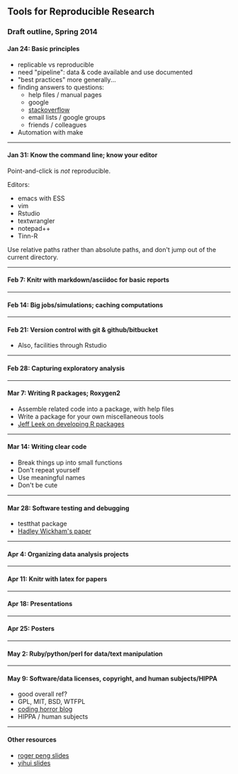 <link href="http://kevinburke.bitbucket.org/markdowncss/markdown.css" rel="stylesheet"></link>
<link href="markdown_modified.css" rel="stylesheet"></link>

## Tools for Reproducible Research

### Draft outline, Spring 2014


#### Jan 24: Basic principles
 - replicable vs reproducible
 - need "pipeline": data & code available and use documented
 - "best practices" more generally...
 - finding answers to questions:
   - help files / manual pages
   - google
   - [stackoverflow](http://stackoverflow.com)
   - email lists / google groups
   - friends / colleagues
 - Automation with make

<p><hr/></p>

#### Jan 31: Know the command line; know your editor

Point-and-click is _not_ reproducible.

Editors:
 - emacs with ESS
 - vim
 - Rstudio
 - textwrangler
 - notepad++
 - Tinn-R

Use relative paths rather than absolute paths, and don't jump out of
the current directory.

<p><hr/></p>

#### Feb 7:  Knitr with markdown/asciidoc for basic reports

<p><hr/></p>

#### Feb 14: Big jobs/simulations; caching computations

<p><hr/></p>

#### Feb 21: Version control with git & github/bitbucket

 - Also, facilities through Rstudio

<p><hr/></p>

#### Feb 28: Capturing exploratory analysis

<p><hr/></p>

#### Mar 7: Writing R packages; Roxygen2

 - Assemble related code into a package, with help files
 - Write a package for your own miscellaneous tools
 - [Jeff Leek on developing R packages](https://github.com/jtleek/rpackages)

<p><hr/></p>

#### Mar 14:  Writing clear code

 - Break things up into small functions
 - Don't repeat yourself
 - Use meaningful names
 - Don't be cute

<p><hr/></p>

#### Mar 28: Software testing and debugging

 - testthat package
 - [Hadley Wickham's paper](http://journal.r-project.org/archive/2011-1/RJournal_2011-1_Wickham.pdf)

<p><hr/></p>

#### Apr 4: Organizing data analysis projects

<p><hr/></p>

#### Apr 11:  Knitr with latex for papers

<p><hr/></p>

#### Apr 18: Presentations

<p><hr/></p>

#### Apr 25: Posters

<p><hr/></p>

#### May 2:  Ruby/python/perl for data/text manipulation

<p><hr/></p>

#### May 9:  Software/data licenses, copyright, and human subjects/HIPPA

 - good overall ref?
 - GPL, MIT, BSD, WTFPL
 - [coding horror blog](http://www.codinghorror.com/blog/2007/04/pick-a-license-any-license.html)
 - HIPPA / human subjects


<p><hr/></p>

#### Other resources

- [roger peng slides](http://www.stodden.net/AMP2011/slides/pengslides.pdf)
- [yihui slides](http://yihui.name/slides/2012-knitr-RStudio.html)
